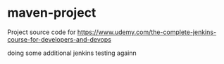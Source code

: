 # maven-project
Project source code for https://www.udemy.com/the-complete-jenkins-course-for-developers-and-devops

doing some additional jenkins testing againn
